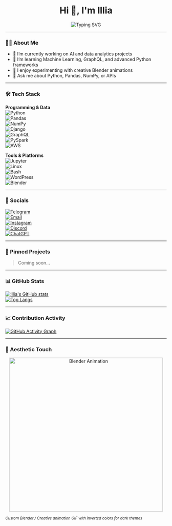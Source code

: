 <h1 align="center">Hi 👋, I'm Illia</h1>
<p align="center">
  <img src="https://readme-typing-svg.herokuapp.com?font=Fira+Code&duration=3000&pause=1000&color=58A6FF&center=true&vCenter=true&width=500&lines=Python+developer+focused+on+data+analysis;Learning+AI+%7C+Numpy+%7C+Pandas+%7C+Django+%7C+Blender" alt="Typing SVG" />
</p>

---

### 👨‍💻 About Me

- 🔭 I’m currently working on AI and data analytics projects  
- 🌱 I’m learning Machine Learning, GraphQL, and advanced Python frameworks  
- 🤖 I enjoy experimenting with creative Blender animations  
- 💬 Ask me about Python, Pandas, NumPy, or APIs  

---

### 🛠 Tech Stack

**Programming & Data**  
![Python](https://img.shields.io/badge/Python-3670A0?style=for-the-badge&logo=python&logoColor=white)  
![Pandas](https://img.shields.io/badge/Pandas-150458?style=for-the-badge&logo=pandas&logoColor=white)  
![NumPy](https://img.shields.io/badge/Numpy-013243?style=for-the-badge&logo=numpy&logoColor=white)  
![Django](https://img.shields.io/badge/Django-092E20?style=for-the-badge&logo=django&logoColor=white)  
![GraphQL](https://img.shields.io/badge/GraphQL-E10098?style=for-the-badge&logo=graphql&logoColor=white)  
![PySpark](https://img.shields.io/badge/PySpark-FDEE21?style=for-the-badge&logo=apachespark&logoColor=black)  
![AWS](https://img.shields.io/badge/AWS-232F3E?style=for-the-badge&logo=amazonaws&logoColor=white)

**Tools & Platforms**  
![Jupyter](https://img.shields.io/badge/Jupyter-F37626?style=for-the-badge&logo=jupyter&logoColor=white)  
![Linux](https://img.shields.io/badge/Linux-FCC624?style=for-the-badge&logo=linux&logoColor=black)  
![Bash](https://img.shields.io/badge/Bash-121011?style=for-the-badge&logo=gnubash&logoColor=white)  
![WordPress](https://img.shields.io/badge/WordPress-21759B?style=for-the-badge&logo=wordpress&logoColor=white)  
![Blender](https://img.shields.io/badge/Blender-F5792A?style=for-the-badge&logo=blender&logoColor=white)

---

### 🔗 Socials

[![Telegram](https://img.shields.io/badge/Telegram-2CA5E0?style=for-the-badge&logo=telegram&logoColor=white)](https://t.me/your_username)  
[![Email](https://img.shields.io/badge/Email-D14836?style=for-the-badge&logo=gmail&logoColor=white)](mailto:your_email@gmail.com)  
[![Instagram](https://img.shields.io/badge/Instagram-E4405F?style=for-the-badge&logo=instagram&logoColor=white)](https://instagram.com/your_username)  
[![Discord](https://img.shields.io/badge/Discord-5865F2?style=for-the-badge&logo=discord&logoColor=white)](https://discord.com/users/your_id)  
[![ChatGPT](https://img.shields.io/badge/ChatGPT-41B883?style=for-the-badge&logo=openai&logoColor=white)](https://openai.com/chatgpt)

---

### 📌 Pinned Projects

> Coming soon...

---

### 📊 GitHub Stats

[![Illia's GitHub stats](https://github-readme-stats.vercel.app/api?username=Vladurka&show_icons=true&theme=radical)](https://github.com/Vladurka)  
[![Top Langs](https://github-readme-stats.vercel.app/api/top-langs/?username=Vladurka&layout=compact&theme=radical)](https://github.com/Vladurka)

---

### 📈 Contribution Activity

[![GitHub Activity Graph](https://github-readme-activity-graph.vercel.app/graph?username=Vladurka&bg_color=1a1b27&color=58a6ff&line=58a6ff&point=ffffff&area=true&hide_border=true)](https://github.com/Vladurka)

---

### 🎨 Aesthetic Touch

<p align="center">
  <img src="https://i.imgur.com/78XyOtb.gif" alt="Blender Animation" width="480">
</p>

<sub><i>*Custom Blender / Creative animation GIF with inverted colors for dark themes*</i></sub>
